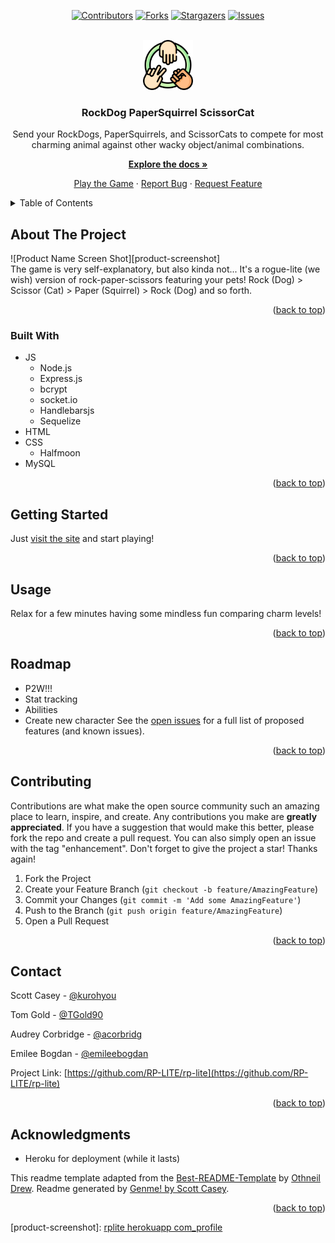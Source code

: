 <div id="top"></div>
<span align="center">

[![Contributors][contributors-shield]][contributors-url] [![Forks][forks-shield]][forks-url] [![Stargazers][stars-shield]][stars-url] [![Issues][issues-shield]][issues-url] 

</span>
<span align="center">

 

</span>
<br />
<div align="center">
<a href="https://github.com/RP-LITE/rp-lite">
<img src="/public/portraits/icons/rock-paper-scissors.png/" alt="Logo" width="80" height="80">
</a>
<h3 align="center">RockDog PaperSquirrel ScissorCat</h3>
<p align="center">

Send your RockDogs, PaperSquirrels, and ScissorCats to compete for most charming animal against other wacky object/animal combinations.


<a href="https://github.com/RP-LITE/rp-lite"><strong>Explore the docs »</strong></a>


<a href="https://rplite.herokuapp.com">Play the Game</a> · <a href="https://github.com/RP-LITE/rp-lite/issues">Report Bug</a> · <a href="https://github.com/RP-LITE/rp-lite/issues">Request Feature</a>
</p>
</div>
<!-- TABLE OF CONTENTS -->
<details>
<summary>Table of Contents</summary>
<ol>
<li>
<a href="#about-the-project">About The Project</a>
<ul>
<li><a href="#built-with">Built With</a></li>
</ul>
</li>
<li>
<a href="#getting-started">Getting Started</a>
</li>
<li><a href="#usage">Usage</a></li>
<li><a href="#roadmap">Roadmap</a></li>
<li><a href="#contributing">Contributing</a></li>
<li><a href="#contact">Contact</a></li>
<li><a href="#acknowledgments">Acknowledgments</a></li>
</ol>
</details>
<!-- ABOUT THE PROJECT -->

## About The Project
![Product Name Screen Shot][product-screenshot]<br>
The game is very self-explanatory, but also kinda not... It's a rogue-lite (we wish) version of rock-paper-scissors featuring your pets! Rock (Dog) > Scissor (Cat) > Paper (Squirrel) > Rock (Dog) and so forth.
<p align="right">(<a href="#top">back to top</a>)</p>

### Built With
- JS
  - Node.js
  - Express.js
  - bcrypt
  - socket.io
  - Handlebarsjs
  - Sequelize
- HTML
- CSS
  - Halfmoon
- MySQL
<p align="right">(<a href="#top">back to top</a>)</p>
<!-- GETTING STARTED -->

## Getting Started
Just [visit the site](https://rplite.herokuapp.com) and start playing!
<p align="right">(<a href="#top">back to top</a>)</p>
<!-- USAGE EXAMPLES -->

## Usage
Relax for a few minutes having some mindless fun comparing charm levels!
<p align="right">(<a href="#top">back to top</a>)</p>
<!-- ROADMAP -->

## Roadmap
- P2W!!!
- Stat tracking
- Abilities
- Create new character
See the [open issues](https://github.com/RP-LITE/rp-lite/issues) for a full list of proposed features (and known issues).
<p align="right">(<a href="#top">back to top</a>)</p>
<!-- CONTRIBUTING -->

## Contributing
Contributions are what make the open source community such an amazing place to learn, inspire, and create. Any contributions you make are **greatly appreciated**.
If you have a suggestion that would make this better, please fork the repo and create a pull request. You can also simply open an issue with the tag "enhancement".
Don't forget to give the project a star! Thanks again!
1. Fork the Project
2. Create your Feature Branch (`git checkout -b feature/AmazingFeature`)
3. Commit your Changes (`git commit -m 'Add some AmazingFeature'`)
4. Push to the Branch (`git push origin feature/AmazingFeature`)
5. Open a Pull Request
<p align="right">(<a href="#top">back to top</a>)</p>
<!-- CONTACT -->

## Contact

Scott Casey - [@kurohyou](https://github.com/Kurohyou)

Tom Gold - [@TGold90](https://github.com/TGold90)

Audrey Corbridge - [@acorbridg](https://github.com/acorbridg)

Emilee Bogdan - [@emileebogdan](https://github.com/emileebogdan)


Project Link: [https://github.com/RP-LITE/rp-lite](https://github.com/RP-LITE/rp-lite)
<p align="right">(<a href="#top">back to top</a>)</p>
<!-- ACKNOWLEDGMENTS -->

## Acknowledgments

- Heroku for deployment (while it lasts)

This readme template adapted from the [Best-README-Template](https://github.com/othneildrew/Best-README-Template/blob/master/BLANK_README.md) by [Othneil Drew](https://github.com/othneildrew). Readme generated by [Genme! by Scott Casey](https://github.com/Kurohyou/genme-SC).

<p align="right">(<a href="#top">back to top</a>)</p>
<!-- MARKDOWN LINKS & IMAGES -->
<!-- https://www.markdownguide.org/basic-syntax/#reference-style-links -->

[contributors-shield]: https://img.shields.io/github/contributors/RP-LITE/rp-lite.svg?style=flat
[contributors-url]: https://github.com/RP-LITE/rp-lite/graphs/contributors
[forks-shield]: https://img.shields.io/github/forks/RP-LITE/rp-lite.svg?style=flat
[forks-url]: https://github.com/RP-LITE/rp-lite/network/members
[stars-shield]: https://img.shields.io/github/stars/RP-LITE/rp-lite.svg?style=flat
[stars-url]: https://github.com/RP-LITE/rp-lite/stargazers
[issues-shield]: https://img.shields.io/github/issues/RP-LITE/rp-lite.svg?style=flat
[issues-url]: https://github.com/RP-LITE/rp-lite/issues
[product-screenshot]: [rplite herokuapp com_profile](https://user-images.githubusercontent.com/104692375/193175408-6f74e44e-92af-4d1d-b090-3478301d37fc.png)
